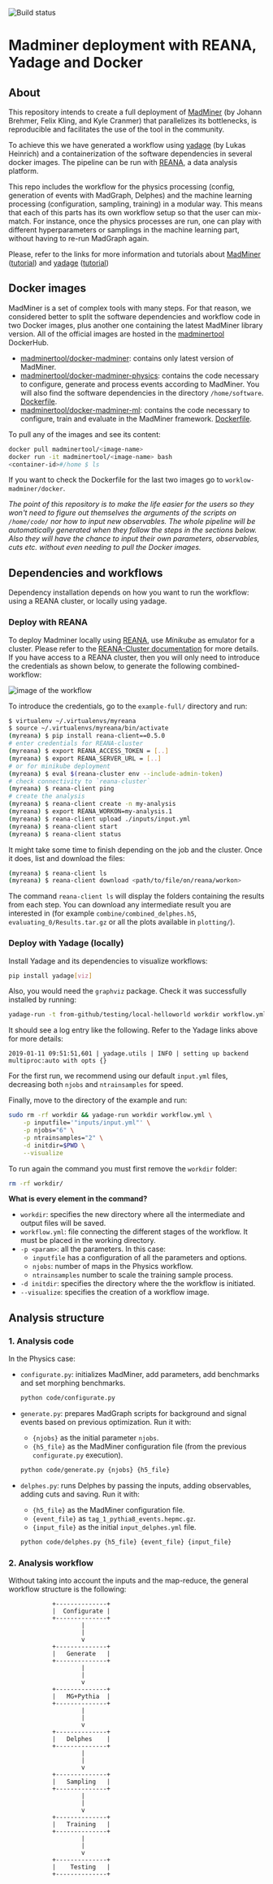 ![Build status][travis-build-status]

# Madminer deployment with REANA, Yadage and Docker

## About
This repository intends to create a full deployment of [MadMiner][madminer-repo]
(by Johann Brehmer, Felix Kling, and Kyle Cranmer) that parallelizes its bottlenecks, is reproducible 
and facilitates the use of the tool in the community.

To achieve this we have generated a workflow using [yadage][yadage-repo] (by Lukas Heinrich)
and a containerization of the software dependencies in several docker images.
The pipeline can be run with [REANA][reana-webpage], a data analysis platform.

This repo includes the workflow for the physics processing (config, generation of events with MadGraph, Delphes)
and the machine learning processing (configuration, sampling, training) in a modular way.
This means that each of this parts has its own workflow setup so that the user can mix-match.
For instance, once the physics processes are run, one can play with different hyperparameters
or samplings in the machine learning part, without having to re-run MadGraph again.

Please, refer to the links for more information and tutorials about
[MadMiner][madminer-docs] ([tutorial][madminer-tutorial]) and
[yadage][yadage-docs] ([tutorial][yadage-tutorial])


## Docker images
MadMiner is a set of complex tools with many steps. For that reason, we considered better to split
the software dependencies and workflow code in two Docker images,
plus another one containing the latest MadMiner library version. 
All of the official images are hosted in the [madminertool][madminer-dockerhub] DockerHub.

- [madminertool/docker-madminer][madminer-raw-docker-image]:
contains only latest version of MadMiner.
- [madminertool/docker-madminer-physics][madminer-ph-docker-image]:
contains the code necessary to configure, generate and process events according to MadMiner.
You will also find the software dependencies in the directory `/home/software`. [Dockerfile][madminer-ph-docker-file].
- [madminertool/docker-madminer-ml][madminer-ml-docker-image]:
contains the code necessary to configure, train and evaluate in the MadMiner framework. [Dockerfile][madminer-ml-docker-file].

To pull any of the images and see its content:
```bash
docker pull madminertool/<image-name>
docker run -it madminertool/<image-name> bash
<container-id>#/home $ ls
```

If you want to check the Dockerfile for the last two images go to `worklow-madminer/docker`.

_The point of this repository is to make the life easier for the users so they won't need
to figure out themselves the arguments of the scripts on `/home/code/` nor how to input new observables.
The whole pipeline will be automatically generated when they follow the steps in the sections below.
Also they will have the chance to input their own parameters, observables, cuts etc.
without even needing to pull the Docker images._


## Dependencies and workflows
Dependency installation depends on how you want to run the workflow: using a REANA cluster, or locally using yadage.


### Deploy with REANA
To deploy Madminer locally using [REANA][reana-webpage], use _Minikube_ as emulator for a cluster.
Please refer to the [REANA-Cluster documentation][reana-cluster-docs] for more details.
If you have access to a REANA cluster, then you will only need to introduce the credentials as shown below,
to generate the following combined-workflow:

![image of the workflow](images/yadage_workflow_instance_full.png)

To introduce the credentials, go to the `example-full/` directory and run:
```bash
$ virtualenv ~/.virtualenvs/myreana
$ source ~/.virtualenvs/myreana/bin/activate
(myreana) $ pip install reana-client==0.5.0
# enter credentials for REANA-cluster
(myreana) $ export REANA_ACCESS_TOKEN = [..]
(myreana) $ export REANA_SERVER_URL = [..]
# or for minikube deployment
(myreana) $ eval $(reana-cluster env --include-admin-token)
# check connectivity to `reana-cluster`
(myreana) $ reana-client ping
# create the analysis
(myreana) $ reana-client create -n my-analysis
(myreana) $ export REANA_WORKON=my-analysis.1
(myreana) $ reana-client upload ./inputs/input.yml
(myreana) $ reana-client start
(myreana) $ reana-client status
```

It might take some time to finish depending on the job and the cluster. Once it does, list and download the files:
```bash
(myreana) $ reana-client ls
(myreana) $ reana-client download <path/to/file/on/reana/workon>
```

The command `reana-client ls` will display the folders containing the results from each step.
You can download any intermediate result you are interested in (for example `combine/combined_delphes.h5`,
`evaluating_0/Results.tar.gz` or all the plots available in `plotting/`).


### Deploy with Yadage (locally)
Install Yadage and its dependencies to visualize workflows:
```bash
pip install yadage[viz]
```

Also, you would need the `graphviz` package. Check it was successfully installed by running:
```bash
yadage-run -t from-github/testing/local-helloworld workdir workflow.yml -p par=World
```

It should see a log entry like the following. Refer to the Yadage links above for more details:
```
2019-01-11 09:51:51,601 | yadage.utils | INFO | setting up backend multiproc:auto with opts {}
```

For the first run, we recommend using our default `input.yml` files, decreasing both `njobs` and `ntrainsamples` for speed.

Finally, move to the directory of the example and run:
```bash
sudo rm -rf workdir && yadage-run workdir workflow.yml \
    -p inputfile='"inputs/input.yml"' \
    -p njobs="6" \
    -p ntrainsamples="2" \
    -d initdir=$PWD \
    --visualize
```

To run again the command you must first remove the `workdir` folder:
```bash
rm -rf workdir/
```

**What is every element in the command?**
- `workdir`: specifies the new directory where all the intermediate and output files will be saved.
- `workflow.yml`: file connecting the different stages of the workflow. It must be placed in the working directory.
- `-p <param>`: all the parameters. In this case:
    - `inputfile` has a configuration of all the parameters and options.
    - `njobs`: number of maps in the Physics workflow.
    - `ntrainsamples` number to scale the training sample process.
- `-d initdir`: specifies the directory where the the workflow is initiated.
- `--visualize`: specifies the creation of a workflow image.


## Analysis structure

### 1. Analysis code
In the Physics case:

- `configurate.py`: initializes MadMiner, add parameters, add benchmarks and set morphing benchmarks.

    ```bash
    python code/configurate.py
    ```

- `generate.py`: prepares MadGraph scripts for background and signal events based on previous optimization. Run it with:
    - `{njobs}` as the initial parameter `njobs`.
    - `{h5_file}` as the MadMiner configuration file (from the previous `configurate.py` execution).

    ```bash
    python code/generate.py {njobs} {h5_file}
    ```

- `delphes.py`: runs Delphes by passing the inputs, adding observables, adding cuts and saving. Run it with:
    - `{h5_file}` as the MadMiner configuration file.
    - `{event_file}` as `tag_1_pythia8_events.hepmc.gz`.
    - `{input_file}` as the initial `input_delphes.yml` file.

    ```bash
    python code/delphes.py {h5_file} {event_file} {input_file}
    ```

### 2. Analysis workflow
Without taking into account the inputs and the map-reduce, the general workflow structure is the following:

                +--------------+
                |  Configurate |
                +--------------+
                        |
                        |
                        v
                +--------------+
                |   Generate   |
                +--------------+
                        |
                        |
                        v
                +--------------+
                |   MG+Pythia  |
                +--------------+
                        |
                        |
                        v
                +--------------+
                |   Delphes    |
                +--------------+
                        |
                        |
                        v
                +--------------+
                |   Sampling   |
                +--------------+
                        |
                        |
                        v
                +--------------+
                |   Training   |
                +--------------+
                        |
                        |
                        v
                +--------------+
                |    Testing   |
                +--------------+


[madminer-ph-docker-file]: https://github.com/scailfin/workflow-madminer/blob/master/docker-images/docker-madminer-physics/Dockerfile
[madminer-ph-docker-image]: https://hub.docker.com/r/madminertool/docker-madminer-physics
[madminer-ml-docker-file]: https://github.com/scailfin/workflow-madminer/blob/master/docker-images/docker-madminer-ml/Dockerfile
[madminer-ml-docker-image]: https://hub.docker.com/r/madminertool/docker-madminer-ml
[madminer-raw-docker-image]: https://hub.docker.com/r/madminertool/docker-madminer

[madminer-dockerhub]: https://hub.docker.com/u/madminertool
[madminer-docs]: https://madminer.readthedocs.io/en/latest/index.html
[madminer-repo]: https://github.com/diana-hep/madminer
[madminer-tutorial]: https://github.com/diana-hep/madminer/tree/master/examples/tutorial_particle_physics
[reana-cluster-docs]: https://reana-cluster.readthedocs.io/en/latest/gettingstarted.html
[reana-webpage]: http://www.reanahub.io/
[travis-build-status]: https://travis-ci.com/irinaespejo/workflow-madminer.svg?branch=master
[yadage-docs]: https://yadage.readthedocs.io/en/latest/
[yadage-repo]: https://github.com/yadage/yadage
[yadage-tutorial]: https://yadage.github.io/tutorial/
